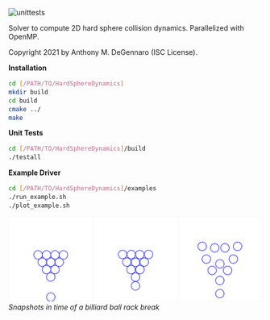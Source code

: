 ![unittests](https://github.com/adegenna/HardSphereDynamics/actions/workflows/cmake.yml/badge.svg)

Solver to compute 2D hard sphere collision dynamics. Parallelized with OpenMP.

Copyright 2021 by Anthony M. DeGennaro (ISC License).

**Installation**

```sh
cd [/PATH/TO/HardSphereDynamics]
mkdir build
cd build
cmake ../
make
```

**Unit Tests**

```sh
cd [/PATH/TO/HardSphereDynamics]/build
./testall
```

**Example Driver**

```sh
cd [/PATH/TO/HardSphereDynamics]/examples
./run_example.sh
./plot_example.sh
```
![](https://github.com/adegenna/HardSphereDynamics/blob/master/figs/billiards.png)
*Snapshots in time of a billiard ball rack break*
